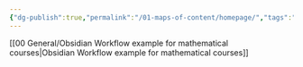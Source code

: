 ```yaml
---
{"dg-publish":true,"permalink":"/01-maps-of-content/homepage/","tags":"gardenEntry"}
---
```



[[00 General/Obsidian Workflow example for mathematical courses\|Obsidian Workflow example for mathematical courses]]







